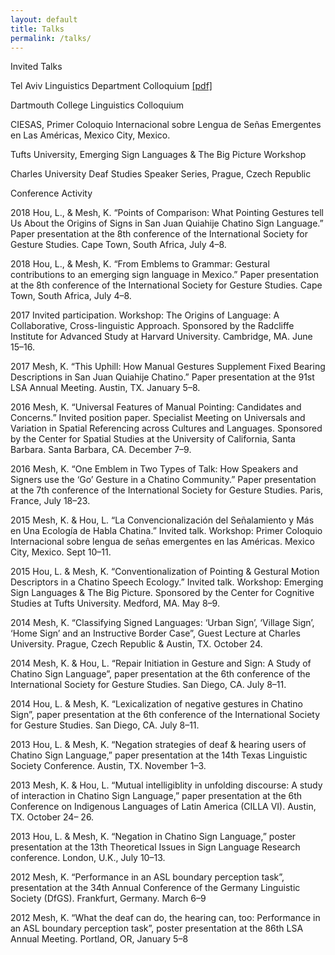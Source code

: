 ```yaml
---
layout: default
title: Talks
permalink: /talks/
---
```


Invited Talks

Tel Aviv Linguistics Department Colloquium [[pdf]](/2018-10-25_Invited_TAU_Colloqium_Mesh.pdf) 

Dartmouth College Linguistics Colloquium

CIESAS, Primer Coloquio Internacional sobre Lengua de Señas Emergentes en Las Américas, Mexico City, Mexico.

Tufts University, Emerging Sign Languages & The Big Picture Workshop 

Charles University Deaf Studies Speaker Series, Prague, Czech Republic


Conference Activity


2018 Hou, L., & Mesh, K. “Points of Comparison: What Pointing Gestures tell Us About the 
Origins of Signs in San Juan Quiahije Chatino Sign Language.” Paper presentation at the 
8th conference of the International Society for Gesture Studies. Cape Town, South Africa, 
July 4–8.


2018 Hou, L., & Mesh, K. “From Emblems to Grammar: Gestural contributions to an emerging
sign language in Mexico.” Paper presentation at the 8th conference of the International
Society for Gesture Studies. Cape Town, South Africa, July 4–8.


2017 Invited participation. Workshop: The Origins of Language: A Collaborative,
Cross-linguistic Approach. Sponsored by the Radcliffe Institute for Advanced
Study at Harvard University. Cambridge, MA. June 15–16.

2017 Mesh, K. “This Uphill: How Manual Gestures Supplement Fixed Bearing Descriptions
in San Juan Quiahije Chatino.” Paper presentation at the 91st LSA Annual
Meeting. Austin, TX. January 5–8.

2016 Mesh, K. “Universal Features of Manual Pointing: Candidates and Concerns.”
Invited position paper. Specialist Meeting on Universals and Variation in Spatial
Referencing across Cultures and Languages. Sponsored by the Center for Spatial
Studies at the University of California, Santa Barbara. Santa Barbara, CA.
December 7–9.

2016 Mesh, K. “One Emblem in Two Types of Talk: How Speakers and Signers use the
‘Go’ Gesture in a Chatino Community.” Paper presentation at the 7th conference
of the International Society for Gesture Studies. Paris, France, July 18–23.

2015 Mesh, K. & Hou, L. “La Convencionalización del Señalamiento y Más en Una
Ecología de Habla Chatina.” Invited talk. Workshop: Primer Coloquio Internacional
sobre lengua de señas emergentes en las Américas. Mexico City, Mexico.
Sept 10–11.

2015 Hou, L. & Mesh, K. “Conventionalization of Pointing & Gestural Motion Descriptors
in a Chatino Speech Ecology.” Invited talk. Workshop: Emerging Sign
Languages & The Big Picture. Sponsored by the Center for Cognitive Studies at
Tufts University. Medford, MA. May 8–9.

2014 Mesh, K. “Classifying Signed Languages: ‘Urban Sign’, ‘Village Sign’, ‘Home
Sign’ and an Instructive Border Case”, Guest Lecture at Charles University.
Prague, Czech Republic & Austin, TX. October 24.

2014 Mesh, K. & Hou, L. “Repair Initiation in Gesture and Sign: A Study of Chatino
Sign Language”, paper presentation at the 6th conference of the International
Society for Gesture Studies. San Diego, CA. July 8–11.

2014 Hou, L. & Mesh, K. “Lexicalization of negative gestures in Chatino Sign”, paper
presentation at the 6th conference of the International Society for Gesture Studies.
San Diego, CA. July 8–11.

2013 Hou, L. & Mesh, K. “Negation strategies of deaf & hearing users of Chatino Sign
Language,” paper presentation at the 14th Texas Linguistic Society Conference.
Austin, TX. November 1–3.

2013 Mesh, K. & Hou, L. “Mutual intelligiblity in unfolding discourse: A study of
interaction in Chatino Sign Language,” paper presentation at the 6th Conference
on Indigenous Languages of Latin America (CILLA VI). Austin, TX. October 24–
26.

2013 Hou, L. & Mesh, K. “Negation in Chatino Sign Language,” poster presentation at
the 13th Theoretical Issues in Sign Language Research conference. London, U.K.,
July 10–13.

2012 Mesh, K. “Performance in an ASL boundary perception task”, presentation at
the 34th Annual Conference of the Germany Linguistic Society (DfGS). Frankfurt,
Germany. March 6–9

2012 Mesh, K. “What the deaf can do, the hearing can, too: Performance in an ASL
boundary perception task”, poster presentation at the 86th LSA Annual Meeting.
Portland, OR, January 5–8